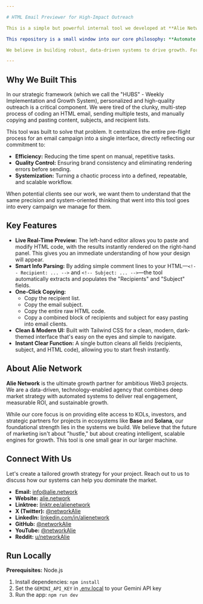 ```yaml
---

# HTML Email Previewer for High-Impact Outreach

This is a simple but powerful internal tool we developed at **Alie Network** to streamline our email marketing and outreach operations. It provides a live, real-time preview of HTML email templates, allowing for quick edits and ensuring that our communications are pixel-perfect before they reach our partners and clients.

This repository is a small window into our core philosophy: **Automate the repeatable, so we can focus on the exceptional.**

We believe in building robust, data-driven systems to drive growth. For our clients, this means developing sophisticated KOL (Key Opinion Leader) analysis tools, on-chain data scrapers, and performance dashboards. For our own internal processes, it means creating tools like this one to enhance efficiency and maintain the highest quality standards in our communications.

---
```


## Why We Built This

In our strategic framework (which we call the "HUBS" - Weekly Implementation and Growth System), personalized and high-quality outreach is a critical component. We were tired of the clunky, multi-step process of coding an HTML email, sending multiple tests, and manually copying and pasting content, subjects, and recipient lists.

This tool was built to solve that problem. It centralizes the entire pre-flight process for an email campaign into a single interface, directly reflecting our commitment to:

*   **Efficiency:** Reducing the time spent on manual, repetitive tasks.
*   **Quality Control:** Ensuring brand consistency and eliminating rendering errors before sending.
*   **Systemization:** Turning a chaotic process into a defined, repeatable, and scalable workflow.

When potential clients see our work, we want them to understand that the same precision and system-oriented thinking that went into this tool goes into every campaign we manage for them.

## Key Features

*   **Live Real-Time Preview:** The left-hand editor allows you to paste and modify HTML code, with the results instantly rendered on the right-hand panel. This gives you an immediate understanding of how your design will appear.
*   **Smart Info Parsing:** By adding simple comment lines to your HTML—`<!-- Recipient: ... -->` and `<!-- Subject: ... -->`—the tool automatically extracts and populates the "Recipients" and "Subject" fields.
*   **One-Click Copying:**
    *   Copy the recipient list.
    *   Copy the email subject.
    *   Copy the entire raw HTML code.
    *   Copy a combined block of recipients and subject for easy pasting into email clients.
*   **Clean & Modern UI:** Built with Tailwind CSS for a clean, modern, dark-themed interface that's easy on the eyes and simple to navigate.
*   **Instant Clear Function:** A single button cleans all fields (recipients, subject, and HTML code), allowing you to start fresh instantly.

## About Alie Network

**Alie Network** is the ultimate growth partner for ambitious Web3 projects. We are a data-driven, technology-enabled agency that combines deep market strategy with automated systems to deliver real engagement, measurable ROI, and sustainable growth.

While our core focus is on providing elite access to KOLs, investors, and strategic partners for projects in ecosystems like **Base** and **Solana**, our foundational strength lies in the systems we build. We believe that the future of marketing isn't about "hustle," but about creating intelligent, scalable engines for growth. This tool is one small gear in our larger machine.

## Connect With Us

Let's create a tailored growth strategy for your project. Reach out to us to discuss how our systems can help you dominate the market.

*   **Email:** [info@alie.network](mailto:info@alie.network)
*   **Website:** [alie.network](https://alie.network)
*   **Linktree:** [linktr.ee/alienetwork](https://linktr.ee/alienetwork)
*   **X (Twitter):** [@networkAlie](https://x.com/networkAlie)
*   **LinkedIn:** [linkedin.com/in/alienetwork](https://www.linkedin.com/in/alienetwork)
*   **GitHub:** [@networkAlie](https://github.com/networkAlie)
*   **YouTube:** [@networkAlie](https://www.youtube.com/@networkAlie)
*   **Reddit:** [u/networkAlie](https://www.reddit.com/user/networkAlie)


## Run Locally

**Prerequisites:**  Node.js


1. Install dependencies:
   `npm install`
2. Set the `GEMINI_API_KEY` in [.env.local](.env.local) to your Gemini API key
3. Run the app:
   `npm run dev`
